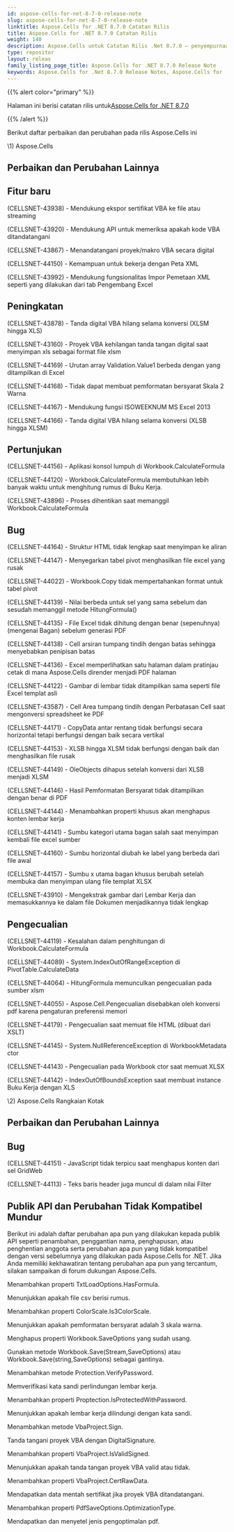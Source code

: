```yaml
---
id: aspose-cells-for-net-8-7-0-release-note
slug: aspose-cells-for-net-8-7-0-release-note
linktitle: Aspose.Cells for .NET 8.7.0 Catatan Rilis
title: Aspose.Cells for .NET 8.7.0 Catatan Rilis
weight: 140
description: Aspose.Cells untuk Catatan Rilis .Net 8.7.0 – penyempurnaan terbaru, fitur baru, dan perbaikan
type: repositor
layout: releas
family_listing_page_title: Aspose.Cells for .NET 8.7.0 Release Note
keywords: Aspose.Cells for .Net 8.7.0 Release Notes, Aspose.Cells for .Net 8.7.0 updates and fixe
---
```

{{% alert color="primary" %}} 

 Halaman ini berisi catatan rilis untuk[Aspose.Cells for .NET 8.7.0](https://releases.aspose.com/cells/net/new-releases/aspose.cells-for-.net-8.7.0/)

{{% /alert %}} 

 Berikut daftar perbaikan dan perubahan pada rilis Aspose.Cells ini



\1) Aspose.Cells 


##  **Perbaikan dan Perubahan Lainnya**

##  **Fitur baru**


 (CELLSNET-43938) - Mendukung ekspor sertifikat VBA ke file atau streaming

 (CELLSNET-43920) - Mendukung API untuk memeriksa apakah kode VBA ditandatangani

 (CELLSNET-43867) - Menandatangani proyek/makro VBA secara digital

 (CELLSNET-44150) - Kemampuan untuk bekerja dengan Peta XML

(CELLSNET-43992) - Mendukung fungsionalitas Impor Pemetaan XML seperti yang dilakukan dari tab Pengembang Excel


##  **Peningkatan**


 (CELLSNET-43878) - Tanda digital VBA hilang selama konversi (XLSM hingga XLS)

 (CELLSNET-43160) - Proyek VBA kehilangan tanda tangan digital saat menyimpan xls sebagai format file xlsm

 (CELLSNET-44169) - Urutan array Validation.Value1 berbeda dengan yang ditampilkan di Excel

 (CELLSNET-44168) - Tidak dapat membuat pemformatan bersyarat Skala 2 Warna

 (CELLSNET-44167) - Mendukung fungsi ISOWEEKNUM MS Excel 2013

 (CELLSNET-44166) - Tanda digital VBA hilang selama konversi (XLSB hingga XLSM)


##  **Pertunjukan**


 (CELLSNET-44156) - Aplikasi konsol lumpuh di Workbook.CalculateFormula

 (CELLSNET-44120) - Workbook.CalculateFormula membutuhkan lebih banyak waktu untuk menghitung rumus di Buku Kerja.

 (CELLSNET-43896) - Proses dihentikan saat memanggil Workbook.CalculateFormula


##  **Bug**


 (CELLSNET-44164) - Struktur HTML tidak lengkap saat menyimpan ke aliran

(CELLSNET-44147) - Menyegarkan tabel pivot menghasilkan file excel yang rusak

 (CELLSNET-44022) - Workbook.Copy tidak mempertahankan format untuk tabel pivot

 (CELLSNET-44139) - Nilai berbeda untuk sel yang sama sebelum dan sesudah memanggil metode HitungFormula()

 (CELLSNET-44135) - File Excel tidak dihitung dengan benar (sepenuhnya) (mengenai Bagan) sebelum generasi PDF

 (CELLSNET-44138) - Cell arsiran tumpang tindih dengan batas sehingga menyebabkan penipisan batas

 (CELLSNET-44136) - Excel memperlihatkan satu halaman dalam pratinjau cetak di mana Aspose.Cells dirender menjadi PDF halaman

 (CELLSNET-44122) - Gambar di lembar tidak ditampilkan sama seperti file Excel templat asli

 (CELLSNET-43587) - Cell Area tumpang tindih dengan Perbatasan Cell saat mengonversi spreadsheet ke PDF

 (CELLSNET-44171) - CopyData antar rentang tidak berfungsi secara horizontal tetapi berfungsi dengan baik secara vertikal

(CELLSNET-44153) - XLSB hingga XLSM tidak berfungsi dengan baik dan menghasilkan file rusak

 (CELLSNET-44149) - OleObjects dihapus setelah konversi dari XLSB menjadi XLSM

 (CELLSNET-44146) - Hasil Pemformatan Bersyarat tidak ditampilkan dengan benar di PDF

 (CELLSNET-44144) - Menambahkan properti khusus akan menghapus konten lembar kerja

 (CELLSNET-44141) - Sumbu kategori utama bagan salah saat menyimpan kembali file excel sumber

 (CELLSNET-44160) - Sumbu horizontal diubah ke label yang berbeda dari file awal

 (CELLSNET-44157) - Sumbu x utama bagan khusus berubah setelah membuka dan menyimpan ulang file templat XLSX

 (CELLSNET-43910) - Mengekstrak gambar dari Lembar Kerja dan memasukkannya ke dalam file Dokumen menjadikannya tidak lengkap


##  **Pengecualian**


 (CELLSNET-44119) - Kesalahan dalam penghitungan di Workbook.CalculateFormula

 (CELLSNET-44089) - System.IndexOutOfRangeException di PivotTable.CalculateData

(CELLSNET-44064) - HitungFormula memunculkan pengecualian pada sumber xlsm

 (CELLSNET-44055) - Aspose.Cell.Pengecualian disebabkan oleh konversi pdf karena pengaturan preferensi memori

 (CELLSNET-44179) - Pengecualian saat memuat file HTML (dibuat dari XSLT)

 (CELLSNET-44145) - System.NullReferenceException di WorkbookMetadata ctor

 (CELLSNET-44143) - Pengecualian pada Workbook ctor saat memuat XLSX

 (CELLSNET-44142) - IndexOutOfBoundsException saat membuat instance Buku Kerja dengan XLS



 \2) Aspose.Cells Rangkaian Kotak


##  **Perbaikan dan Perubahan Lainnya**

##  **Bug**


 (CELLSNET-44151) - JavaScript tidak terpicu saat menghapus konten dari sel GridWeb

 (CELLSNET-44113) - Teks baris header juga muncul di dalam nilai Filter


##  **Publik API dan Perubahan Tidak Kompatibel Mundur**


 Berikut ini adalah daftar perubahan apa pun yang dilakukan kepada publik API seperti penambahan, penggantian nama, penghapusan, atau penghentian anggota serta perubahan apa pun yang tidak kompatibel dengan versi sebelumnya yang dilakukan pada Aspose.Cells for .NET. Jika Anda memiliki kekhawatiran tentang perubahan apa pun yang tercantum, silakan sampaikan di forum dukungan Aspose.Cells.



 Menambahkan properti TxtLoadOptions.HasFormula.

 Menunjukkan apakah file csv berisi rumus.



 Menambahkan properti ColorScale.Is3ColorScale.

 Menunjukkan apakah pemformatan bersyarat adalah 3 skala warna.



 Menghapus properti Workbook.SaveOptions yang sudah usang.

 Gunakan metode Workbook.Save(Stream,SaveOptions) atau Workbook.Save(string,SaveOptions) sebagai gantinya.



Menambahkan metode Protection.VerifyPassword.

 Memverifikasi kata sandi perlindungan lembar kerja.



 Menambahkan properti Proptection.IsProtectedWithPassword.

 Menunjukkan apakah lembar kerja dilindungi dengan kata sandi.



 Menambahkan metode VbaProject.Sign.

 Tanda tangani proyek VBA dengan DigitalSignature.



 Menambahkan properti VbaProject.IsValidSigned.

 Menunjukkan apakah tanda tangan proyek VBA valid atau tidak.



 Menambahkan properti VbaProject.CertRawData.

 Mendapatkan data mentah sertifikat jika proyek VBA ditandatangani.



 Menambahkan properti PdfSaveOptions.OptimizationType.

 Mendapatkan dan menyetel jenis pengoptimalan pdf.


